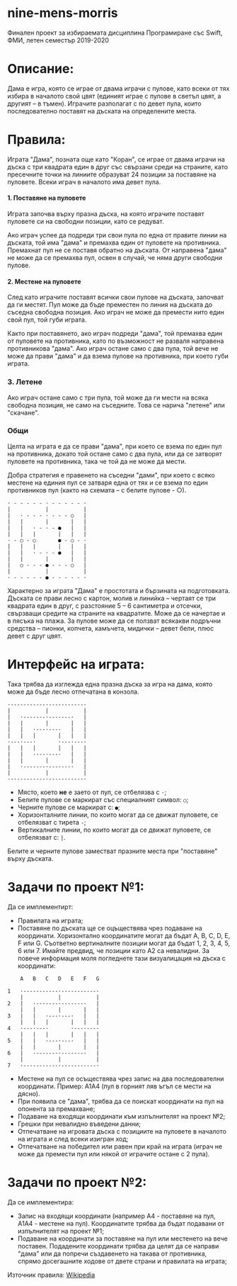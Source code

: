 # nine-mens-morris

Финален проект за избираемата дисциплина Програмиране със Swift, ФМИ, летен семестър 2019-2020

# Описание:
Дама е игра, която се играе от двама играчи с пулове, като всеки от тях избира в началото свой цвят (единият играе с пулове в светъл цвят, а другият – в тъмен). Играчите разполагат с по девет пула, които последователно поставят на дъската на определените места.

# Правила:
Играта "Дама", позната още като "Коран", се играе от двама играчи на дъска с три квадрата един в друг със свързани среди на страните, като пресечните точки на линиите образуват 24 позиции за поставяне на пуловете. Всеки играч в началото има девет пула.

#### 1. Поставяне на пуловете
Играта започва върху празна дъска, на която играчите поставят пуловете си на свободни позиции, като се редуват.

Ако играч успее да подреди три свои пула по една от правите линии на дъската, той има "дама" и премахва един от пуловете на противника. Премахнат пул не се поставя обратно на дъската. От направена "дама" не може да се премахва пул, освен в случай, че няма други свободни пулове.

#### 2. Местене на пуловете
След като играчите поставят всички свои пулове на дъската, започват да ги местят. Пул може да бъде преместен по линия на дъската до съседна свободна позиция. Ако играч не може да премести нито един свой пул, той губи играта.

Както при поставянето, ако играч подреди "дама", той премахва един от пуловете на противника, като по възможност не разваля направена противникова "дама". Ако играч остане само с два пула, той вече не може да прави "дама" и да взема пулове на противника, при което губи играта.

### 3. Летене
Ако играч остане само с три пула, той може да ги мести на всяка свободна позиция, не само на съседните. Това се нарича "летене" или "скачане".

### Общи

Целта на играта е да се прави "дама", при което се взема по един пул на противника, докато той остане само с два пула, или да се затворят пуловете на противника, така че той да не може да мести.

Добра стратегия е правенето на съседни "дами", при което с всяко местене на единия пул се затваря една от тях и се взема по един противников пул (както на схемата – с белите пулове - ○).

```
· - - - - - · - - - - - ·
|           |           |
|   · - - - · - - - ○   |
|   |       |       |   |
|   |   · - · - ●   |   |
|   |   |       |   |   |
· - ○ - ○       ● - ○ - ·
|   |   |       |   |   |
|   |   · - · - ●   |   |
|   |       |       |   |
|   ○ - - - ● - - - ○   |
|           |           |
· - - - - - ● - - - - - ·
```

Характерно за играта "Дама" е простотата и бързината на подготовката. Дъската се прави лесно с картон, молив и линийка – чертаят се три квадрата един в друг, с разстояние 5 – 6 сантиметра и отсечки, свързващи средите на страните на квадратите. Може да се начертае и в пясъка на плажа. За пулове може да се ползват всякакви подръчни средства – пионки, копчета, камъчета, мидички – девет бели, плюс девет с друг цвят.

# Интерфейс на играта:

Така трябва да изглежда една празна дъска за игра на дама, която може да бъде лесно отпечатана в конзола.

```
·-----------·-----------·
|           |           |
|   ·-------·-------·   |
|   |       |       |   |
|   |   ·---·---·   |   |
|   |   |       |   |   |
·---·---·       ·---·---·
|   |   |       |   |   |
|   |   ·---·---·   |   |
|   |       |       |   |
|   ·-------·-------·   |
|           |           |
·-----------·-----------·
```

* Място, което **не** е заето от пул, се отбелязва с `·`;
* Белите пулове се маркират със специалният символ: `○`;
* Черните пулове се маркират с: `●`;
* Хоризонталните линии, по които могат да се движат пуловете, се отбелязват с тирета `-`;
* Вертикалните линии, по които могат да се движат пуловете, се отбелязват с: `|`.

Белите и черните пулове заместват празните места при "поставяне" върху дъската.

# Задачи по проект №1:
Да се имплементирт:
* Правилата на играта;
* Поставяне по дъската ще се оцъществява чрез подаване на координати. Хоризонтално координатите могат да бъдат A, B, C, D, E, F или G. Съответно вертиналните позиции могат да бъдат 1, 2, 3, 4, 5, 6 или 7. Имайте предвид, че позиции като А2 са невалидни. За повече информация моля погледнете тази визуалицация на дъска с координати:

```
    A   B   C   D   E   F   G
   
1   ·-----------·-----------·
    |           |           |
2   |   ·-------·-------·   |
    |   |       |       |   |
3   |   |   ·---·---·   |   |
    |   |   |       |   |   |
4   ·---·---·       ·---·---·
    |   |   |       |   |   |
5   |   |   ·---·---·   |   |
    |   |       |       |   |
6   |   ·-------·-------·   |
    |           |           |
7   ·-----------·-----------·
```

* Местене на пул се осъществява чрез запис на два последователни координати. Пример: А1А4 (пул в горният ляв ъгъл се мести на дясно).
* При появила се "дама", трябва да се поискат координати на пул на опонента за премахване;
* Подаване на входящи координати към изпълнителят на проект №2;
* Грешки при невалидно въведени данни;
* Отпечатване на игровата дъска с позициите на пуловете в началото на играта и след всеки изигран ход;
* Отпечатване на победител или равен при край на играта (играч не може да премести пул или някой от играчите остане с 2 пула).

# Задачи по проект №2:
Да се имплементира:
* Запис на входящи координати (например А4 - поставяне на пул, А1А4 - местене на пул). Координатите трябва да бъдат подавани от изпълнителят на проект №1;
* Подаване на координати за поставяне на пул или местенето на вече поставен. Подадените координати трябва да целят да се направи "дама" или да попречи създавенето на такава от противника, спрямо досегашните ходове от двете страни и правилата на играта;

Източник правила: [Wikipedia](https://bg.wikipedia.org/wiki/%D0%94%D0%B0%D0%BC%D0%B0_%28%D0%B8%D0%B3%D1%80%D0%B0%29)